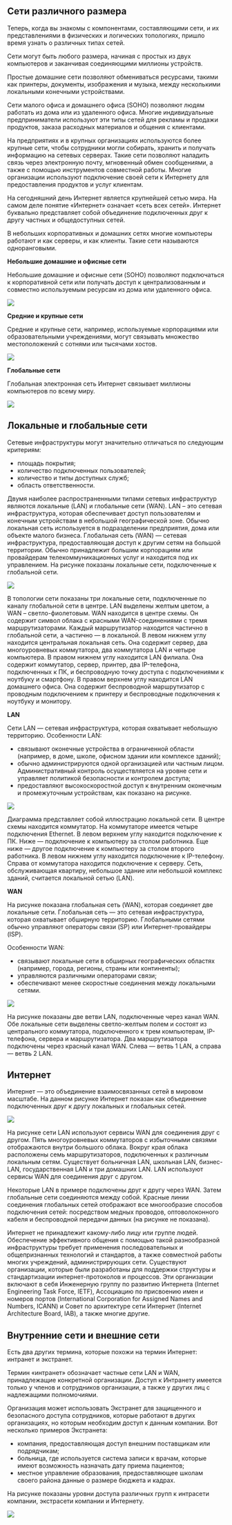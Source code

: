 <!-- verified: agorbachev 03.05.2022 -->

<!-- 1.4.1 -->
## Сети различного размера

Теперь, когда вы знакомы с компонентами, составляющими сети, и их представлениями в физических и логических топологиях, пришло время узнать о различных типах сетей.

Сети могут быть любого размера, начиная с простых из двух компьютеров и заканчивая соединяющими миллионы устройств.

Простые домашние сети позволяют обмениваться ресурсами, такими как принтеры, документы, изображения и музыка, между несколькими локальными конечными устройствами.

Сети малого офиса и домашнего офиса (SOHO) позволяют людям работать из дома или из удаленного офиса. Многие индивидуальные предприниматели используют эти типы сетей для рекламы и продажи продуктов, заказа расходных материалов и общения с клиентами.

На предприятиях и в крупных организациях используются более крупные сети, чтобы сотрудники могли собирать, хранить и получать информацию на сетевых серверах. Такие сети позволяют наладить связь через электронную почту, мгновенный обмен сообщениями, а также с помощью инструментов совместной работы. Многие организации используют подключение своей сети к Интернету для предоставления продуктов и услуг клиентам.

На сегодняшний день Интернет является крупнейшей сетью мира. На самом деле понятие «Интернет» означает «сеть всех сетей». Интернет буквально представляет собой объединение подключенных друг к другу частных и общедоступных сетей.

В небольших корпоративных и домашних сетях многие компьютеры работают и как серверы, и как клиенты. Такие сети называются одноранговыми.

**Небольшие домашние и офисные сети**

Небольшие домашние и офисные сети (SOHO) позволяют подключаться к корпоративной сети или получать доступ к централизованным и совместно используемым ресурсам из дома или удаленного офиса.

![](./assets/1.4.1-2.svg)

**Средние и крупные сети**

Средние и крупные сети, например, используемые корпорациями или образовательными учреждениями, могут связывать множество местоположений с сотнями или тысячами хостов.

![](./assets/1.4.1-3.svg)

**Глобальные сети**

Глобальная электронная сеть Интернет связывает миллионы компьютеров по всему миру.

![](./assets/1.4.1-4.svg)


<!-- 1.4.2 -->
## Локальные и глобальные сети

Сетевые инфраструктуры могут значительно отличаться по следующим критериям:

* площадь покрытия;
* количество подключенных пользователей;
* количество и типы доступных служб;
* область ответственности.

Двумя наиболее распространенными типами сетевых инфраструктур являются локальные (LAN) и глобальные сети (WAN). LAN – это сетевая инфраструктура, которая обеспечивает доступ пользователям и конечным устройствам в небольшой географической зоне. Обычно локальная сеть используется в подразделении предприятия, дома или объекте малого бизнеса. Глобальная сеть (WAN) — сетевая инфраструктура, предоставляющая доступ к другим сетям на большой территории. Обычно принадлежит большим корпорациям или провайдерам телекоммуникационных услуг и находится под их управлением. На рисунке показаны локальные сети, подключенные к глобальной сети.

![](./assets/1.4.2-1.svg)


В топологии сети показаны три локальные сети, подключенные по каналу глобальной сети в центре. LAN выделены желтым цветом, а WAN – светло-фиолетовым. WAN находится в центре схемы. Он содержит символ облака с красными WAN-соединениями с тремя маршрутизаторами. Каждый маршрутизатор находится частично в глобальной сети, а частично — в локальной. В левом нижнем углу находится центральная локальная сеть. Она содержит сервер, два многоуровневых коммутатора, два коммутатора LAN и четыре компьютера. В правом нижнем углу находится LAN филиала. Она содержит коммутатор, сервер, принтер, два IP-телефона, подключенных к ПК, и беспроводную точку доступа с подключениями к ноутбуку и смартфону. В правом верхнем углу находится LAN домашнего офиса.  Она содержит беспроводной маршрутизатор с проводным подключением к принтеру и беспроводные подключения к ноутбуку и монитору.

**LAN**

Сети LAN — сетевая инфраструктура, которая охватывает небольшую территорию. Особенности LAN:

* связывают оконечные устройства в ограниченной области (например, в доме, школе, офисном здании или комплексе зданий);
* обычно администрируются одной организацией или частным лицом. Административный контроль осуществляется на уровне сети и управляет политикой безопасности и контролем доступа;
* предоставляют высокоскоростной доступ к внутренним оконечным и промежуточным устройствам, как показано на рисунке.

![](./assets/1.4.2-2.svg)


Диаграмма представляет собой иллюстрацию локальной сети. В центре схемы находится коммутатор. На коммутаторе имеется четыре подключения Ethernet. В левом верхнем углу находится подключение к ПК. Ниже — подключение к компьютеру за столом работника. Еще ниже — другое подключение к компьютеру за столом второго работника. В левом нижнем углу находится подключение к IP-телефону. Справа от коммутатора находится подключение к серверу. 
Сеть, обслуживающая квартиру, небольшое здание или небольшой комплекс зданий, считается локальной сетью (LAN).

**WAN**

На рисунке показана глобальная сеть (WAN), которая соединяет две локальные сети. Глобальная сеть — это сетевая инфраструктура, которая охватывает обширную территорию. Глобальными сетями обычно управляют операторы связи (SP) или Интернет-провайдеры (ISP).

Особенности WAN:

* связывают локальные сети в обширных географических областях (например, города, регионы, страны или континенты);
* управляются различными операторами связи;
* обеспечивают менее скоростные соединения между локальными сетями.

![](./assets/1.4.2-3.svg)


На рисунке показаны две ветви LAN, подключенные через канал WAN. Обе локальные сети выделены светло-желтым полем и состоят из центрального коммутатора, подключенного к трем компьютерам, IP-телефона, сервера и маршрутизатора. Два маршрутизатора подключены через красный канал WAN. Слева — ветвь 1 LAN, а справа — ветвь 2 LAN.

<!-- 1.4.3 -->
## Интернет

Интернет — это объединение взаимосвязанных сетей в мировом масштабе. На данном рисунке Интернет показан как объединение подключенных друг к другу локальных и глобальных сетей.

![](./assets/1.4.3.svg)


На рисунке сети LAN используют сервисы WAN для соединения друг с другом. Пять многоуровневых коммутаторов с избыточными связями отображаются внутри большого облака.  Вокруг края облака расположены семь маршрутизаторов, подключенных к различным локальным сетям. Существует больничная LAN, школьная LAN, бизнес-LAN, государственная LAN и три домашних LAN. LAN используют сервисы WAN для соединения друг с другом.

Некоторые LAN в примере подключены друг к другу через WAN. Затем глобальные сети соединяются между собой. Красные линии соединения глобальных сетей отображают все многообразие способов подключения сетей: посредством медных проводов, оптоволоконного кабеля и беспроводной передачи данных (на рисунке не показана).

Интернет не принадлежит какому-либо лицу или группе людей. Обеспечение эффективного общения с помощью такой разнообразной инфраструктуры требует применения последовательных и общепризнанных технологий и стандартов, а также совместной работы многих учреждений, администрирующих сети. Существуют организации, которые были разработаны для поддержки структуры и стандартизации интернет-протоколов и процессов. Эти организации включают в себя Инженерную группу по развитию Интернета (Internet Engineering Task Force, IETF), Ассоциацию по присвоению имен и номеров портов (International Corporation for Assigned Names and Numbers, ICANN) и Совет по архитектуре сети Интернет (Internet Architecture Board, IAB), а также многие другие.

<!-- 1.4.4 -->
## Внутренние сети и внешние сети

Есть два других термина, которые похожи на термин Интернет: интранет и экстранет.

Термин «интранет» обозначает частные сети LAN и WAN, принадлежащие конкретной организации. Доступ к Интранету имеется только у членов и сотрудников организации, а также у других лиц с надлежащими полномочиями.

Организация может использовать Экстранет для защищенного и безопасного доступа сотрудников, которые работают в других организациях, но которым необходим доступ к данным компании. Вот несколько примеров Экстранета:

* компания, предоставляющая доступ внешним поставщикам или подрядчикам;
* больница, где используется система записи к врачам, которые имеют возможность назначать дату приема пациентов;
* местное управление образования, предоставляющее школам своего района данные о размере бюджета и кадрах.

На рисунке показаны уровни доступа различных групп к интрасети компании, экстрасети компании и Интернету.

![](./assets/1.4.4.svg)


<!-- 1.4.5 -->
<!-- quiz -->
